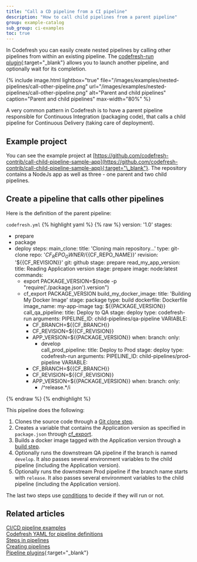```yaml
---
title: "Call a CD pipeline from a CI pipeline"
description: "How to call child pipelines from a parent pipeline"
group: example-catalog
sub_group: ci-examples
toc: true
---
```


In Codefresh you can easily create nested pipelines by calling other pipelines from within an existing pipeline. The [codefresh-run plugin](https://codefresh.io/steps/step/codefresh-run){:target="\_blank"} allows you to launch another pipeline, and optionally wait for its completion.

{% include image.html
lightbox="true"
file="/images/examples/nested-pipelines/call-other-pipeline.png"
url="/images/examples/nested-pipelines/call-other-pipeline.png"
alt="Parent and child pipelines"
caption="Parent and child pipelines"
max-width="80%"
%}

A very common pattern in Codefresh is to have a parent pipeline responsible for Continuous Integration (packaging code), that calls a child pipeline for Continuous Delivery (taking care of deployment).

## Example project

You can see the example project at [https://github.com/codefresh-contrib/call-child-pipeline-sample-app](https://github.com/codefresh-contrib/call-child-pipeline-sample-app){:target="\_blank"}. The repository contains a NodeJs app as well as three - one parent and two child pipelines.

## Create a pipeline that calls other pipelines

Here is the definition of the parent pipeline:

 `codefresh.yml`
{% highlight yaml %}
{% raw %}
version: '1.0'
stages:
  - prepare
  - package
  - deploy
steps:
  main_clone:
    title: 'Cloning main repository...'
    type: git-clone
    repo: '${{CF_REPO_OWNER}}/${{CF_REPO_NAME}}'
    revision: '${{CF_REVISION}}'
    git: github
    stage: prepare
  read_my_app_version:
    title: Reading Application version
    stage: prepare
    image: node:latest
    commands:
      - export PACKAGE_VERSION=$(node -p "require('./package.json').version")
      - cf_export PACKAGE_VERSION
  build_my_docker_image:
    title: 'Building My Docker Image'
    stage: package
    type: build
    dockerfile: Dockerfile
    image_name: my-app-image
    tag: ${{PACKAGE_VERSION}}
  call_qa_pipeline:
    title: Deploy to QA
    stage: deploy
    type: codefresh-run
    arguments:
      PIPELINE_ID: child-pipelines/qa-pipeline
      VARIABLE:
        - CF_BRANCH=${{CF_BRANCH}}
        - CF_REVISION=${{CF_REVISION}}
        - APP_VERSION=${{PACKAGE_VERSION}}
    when:
      branch:
        only:
          - develop      
  call_prod_pipeline:
    title: Deploy to Prod
    stage: deploy
    type: codefresh-run
    arguments:
      PIPELINE_ID: child-pipelines/prod-pipeline
      VARIABLE:
        - CF_BRANCH=${{CF_BRANCH}}
        - CF_REVISION=${{CF_REVISION}}
        - APP_VERSION=${{PACKAGE_VERSION}}
    when:
      branch:
        only:
          - /^release.*/i     
    

{% endraw %}
{% endhighlight %}

This pipeline does the following:

1. Clones the source code through a [Git clone step]({{site.baseurl}}/docs/pipelines/steps/git-clone/).
1. Creates a variable that contains the Application version as specified in `package.json` through [cf_export]({{site.baseurl}}/docs/pipelines/variables/#exporting-environment-variables-from-a-freestyle-step).
1. Builds a docker image tagged with the Application version through a [build step]({{site.baseurl}}/docs/pipelines/steps/build/).
1. Optionally runs the downstream QA pipeline if the branch is named `develop`. It also passes several environment variables to the child pipeline (including the Application version).
1. Optionally runs the downstream Prod pipeline if the branch name starts with `release`. It also passes several environment variables to the child pipeline (including the Application version).

The last two steps use [conditions]({{site.baseurl}}/docs/pipelines/conditional-execution-of-steps/) to decide if they will run or not.

## Related articles
[CI/CD pipeline examples]({{site.baseurl}}/docs/example-catalog/examples/#ci-examples)  
[Codefresh YAML for pipeline definitions]({{site.baseurl}}/docs/pipelines/what-is-the-codefresh-yaml/)  
[Steps in pipelines]({{site.baseurl}}/docs/pipelines/steps/)  
[Creating pipelines]({{site.baseurl}}/docs/pipelines/pipelines/)  
[Pipeline plugins](https://codefresh.io/steps/){:target="\_blank"}